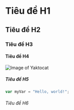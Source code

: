 # Tiêu đề H1
## Tiêu đề H2
### Tiêu đề H3
#### Tiêu đề H4
![Image of Yaktocat](https://octodex.github.com/images/yaktocat.png)
##### Tiêu đề H5
``` javascript
var myVar = "Hello, world!";
```
###### Tiêu đề H6


